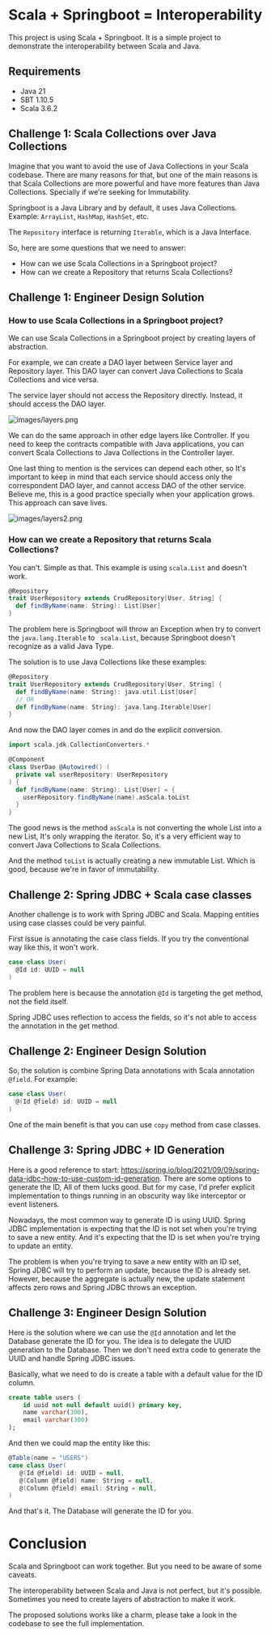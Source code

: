 # Scala + Springboot = Interoperability

This project is using Scala + Springboot. It is a simple project to demonstrate the interoperability between Scala and Java.

## Requirements
- Java 21
- SBT 1.10.5
- Scala 3.6.2

## Challenge 1: Scala Collections over Java Collections

Imagine that you want to avoid the use of Java Collections in your Scala codebase. 
There are many reasons for that, but one of the main reasons is that Scala Collections are more powerful and have more features than Java Collections.
Specially if we're seeking for Immutability.

Springboot is a Java Library and by default, it uses Java Collections. Example: `ArrayList`, `HashMap`, `HashSet`, etc.

The `Repository` interface is returning `Iterable`, which is a Java Interface. 

So, here are some questions that we need to answer: 
  - How can we use Scala Collections in a Springboot project?
  - How can we create a Repository that returns Scala Collections?

## Challenge 1: Engineer Design Solution

### How to use Scala Collections in a Springboot project?

We can use Scala Collections in a Springboot project by creating layers of abstraction.

For example, we can create a DAO layer between Service layer and Repository layer. This DAO layer can convert Java Collections to Scala Collections and vice versa.

The service layer should not access the Repository directly. Instead, it should access the DAO layer.

![images/layers.png](images/layers.png)

We can do the same approach in other edge layers like Controller. If you need to keep the contracts compatible with Java applications, you can convert Scala Collections to Java Collections in the Controller layer.

One last thing to mention is the services can depend each other, so It's important to keep in mind that each service should access only the correspondent DAO layer, and cannot access DAO of the other service.
Believe me, this is a good practice specially when your application grows. This approach can save lives.

![images/layers2.png](images/layers2.png)

### How can we create a Repository that returns Scala Collections?

You can't. Simple as that. This example is using `scala.List` and doesn't work.

```scala 3
@Repository
trait UserRepository extends CrudRepository[User, String] {
  def findByName(name: String): List[User]
}
```

The problem here is Springboot will throw an Exception when try to convert the `java.lang.Iterable` to ` scala.List`, because Springboot doesn't recognize as a valid Java Type.

The solution is to use Java Collections like these examples:

```scala 3
@Repository
trait UserRepository extends CrudRepository[User, String] {
  def findByName(name: String): java.util.List[User]
  // OR
  def findByName(name: String): java.lang.Iterable[User]
}
```

And now the DAO layer comes in and do the explicit conversion.

```scala 3
import scala.jdk.CollectionConverters.*

@Component
class UserDao @Autowired() (
  private val userRepository: UserRepository
) {
  def findByName(name: String): List[User] = {
    userRepository.findByName(name).asScala.toList
  }
}
```

The good news is the method `asScala` is not converting the whole List into a new List, It's only wrapping the iterator. 
So, it's a very efficient way to convert Java Collections to Scala Collections.

And the method `toList` is actually creating a new immutable List. Which is good, because we're in favor of immutability.


## Challenge 2: Spring JDBC + Scala case classes

Another challenge is to work with Spring JDBC and Scala. Mapping entities using case classes could be very painful.

First issue is annotating the case class fields. If you try the conventional way like this, it won't work.

```scala 3
case class User(
  @Id id: UUID = null
)
```

The problem here is because the annotation `@Id` is targeting the get method, not the field itself. 

Spring JDBC uses reflection to access the fields, so it's not able to access the annotation in the get method.

## Challenge 2: Engineer Design Solution

So, the solution is combine Spring Data annotations with Scala annotation `@field`. For example:

```scala 3
case class User(
  @(Id @field) id: UUID = null
)
```

One of the main benefit is that you can use `copy` method from case classes.

## Challenge 3: Spring JDBC + ID Generation

Here is a good reference to start: https://spring.io/blog/2021/09/09/spring-data-jdbc-how-to-use-custom-id-generation.
There are some options to generate the ID, All of them lucks good. 
But for my case, I'd prefer explicit implementation to things running in an obscurity way like interceptor or event listeners.

Nowadays, the most common way to generate ID is using UUID.
Spring JDBC implementation is expecting that the ID is not set when you're trying to save a new entity.
And it's expecting that the ID is set when you're trying to update an entity.

The problem is when you're trying to save a new entity with an ID set, Spring JDBC will try to perform an update, because the ID is already set. However, because the aggregate is actually new, the update statement affects zero rows and Spring JDBC throws an exception.

## Challenge 3: Engineer Design Solution

Here is the solution where we can use the `@Id` annotation and let the Database generate the ID for you.
The idea is to delegate the UUID generation to the Database. Then we don't need extra code to generate the UUID and handle Spring JDBC issues.

Basically, what we need to do is create a table with a default value for the ID column.

```sql
create table users (
    id uuid not null default uuid() primary key,
    name varchar(300),
    email varchar(300)
);
```

And then we could map the entity like this:
```scala 3
@Table(name = "USERS")
case class User(
   @(Id @field) id: UUID = null,
   @(Column @field) name: String = null,
   @(Column @field) email: String = null,
)
```

And that's it. The Database will generate the ID for you.

# Conclusion

Scala and Springboot can work together. But you need to be aware of some caveats.

The interoperability between Scala and Java is not perfect, but it's possible. Sometimes you need to create layers of abstraction to make it work.

The proposed solutions works like a charm, please take a look in the codebase to see the full implementation.





